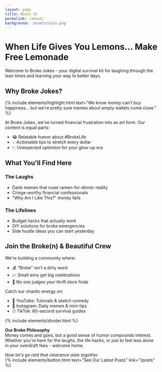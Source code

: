 ```yaml
---
layout: page
title: About Us
permalink: /about/
background: 'assets/coin.png'
---
```


# When Life Gives You Lemons... Make Free Lemonade

Welcome to Broke Jokes - your digital survival kit for laughing through the lean times and learning your way to better days.

## Why Broke Jokes?

{% include elements/highlight.html text="We know money can't buy happiness... but we're pretty sure memes about empty wallets come close." %}

At Broke Jokes, we've turned financial frustration into an art form. Our content is equal parts:
- 😂 Relatable humor about #BrokeLife
- 💡 Actionable tips to stretch every dollar
- ✨ Unexpected optimism for your glow-up era

## What You'll Find Here

### The Laughs
- Dank memes that roast ramen-for-dinner reality
- Cringe-worthy financial confessionals
- "Why Am I Like This?" money fails

### The Lifelines
- Budget hacks that actually work
- DIY solutions for broke emergencies
- Side hustle ideas you can start yesterday

## Join the Broke(n) & Beautiful Crew

We're building a community where:
- 💰 "Broke" isn't a dirty word  
- 📈 Small wins get big celebrations  
- 🤝 No one judges your thrift store finds

Catch our chaotic energy on:
- 🎥 YouTube: Tutorials & sketch comedy
- 📸 Instagram: Daily memes & mini-tips
- ⏱ TikTok: 60-second survival guides

{% include elements/divider.html %}

**Our Broke Philosophy**  
Money comes and goes, but a good sense of humor compounds interest. Whether you're here for the laughs, the life hacks, or just to feel less alone in your overdraft fees - welcome home.

*Now let's go raid that clearance aisle together.*  
{% include elements/button.html text="See Our Latest Posts" link="/posts" %}
